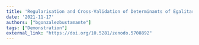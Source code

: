 ```yaml
---
title: 'Regularisation and Cross-Validation of Determinants of Egalitarian Democracy'
date: '2021-11-17'
authors: ["bgonzalezbustamante"]
tags: ["Demonstration"]
external_link: "https://doi.org/10.5281/zenodo.5708892"
---
```

